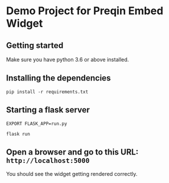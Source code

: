 # Demo Project for Preqin Embed Widget

## Getting started

Make sure you have python 3.6 or above installed. 

## Installing the dependencies

```
pip install -r requirements.txt
```

## Starting a flask server

```
EXPORT FLASK_APP=run.py

flask run
```

## Open a browser and go to this URL: `http://localhost:5000`

You should see the widget getting rendered correctly.

